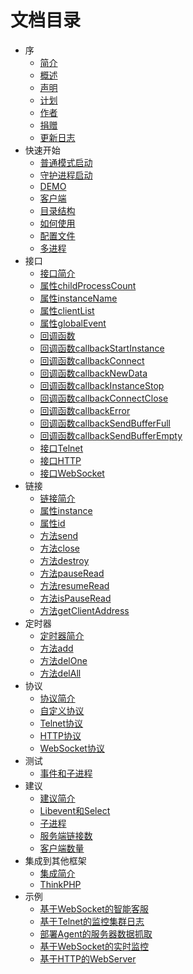 # 文档目录

- 序
  - [简介](1-summary/1-introduction.md)
  - [概述](1-summary/2-summary.md)
  - [声明](1-summary/3-statement.md)
  - [计划](1-summary/4-planning.md)
  - [作者](1-summary/5-author.md)
  - [捐赠](1-summary/6-donation.md)
  - [更新日志](1-summary/7-update-log.md)
- 快速开始
  - [普通模式启动](2-quick-start/1-general-start.md)
  - [守护进程启动](2-quick-start/2-daemon-start.md)
  - [DEMO](2-quick-start/3-demo.md)
  - [客户端](2-quick-start/4-client.md)
  - [目录结构](2-quick-start/5-directory-structure.md)
  - [如何使用](2-quick-start/6-how-use.md)
  - [配置文件](2-quick-start/7-config-ini.md)
  - [多进程](2-quick-start/8-multiprocess.md)
- 接口
  - [接口简介](3-api/1-summary.md)
  - [属性childProcessCount](3-api/2-common-property-child-process-count.md)
  - [属性instanceName](3-api/3-common-property-instance-name.md)
  - [属性clientList](3-api/4-common-property-client-list.md)
  - [属性globalEvent](3-api/5-common-property-global-event.md)
  - [回调函数](3-api/6-callback.md)
  - [回调函数callbackStartInstance](3-api/7-callback-start-instance.md)
  - [回调函数callbackConnect](3-api/8-callback-connect.md)
  - [回调函数callbackNewData](3-api/9-callback-new-data.md)
  - [回调函数callbackInstanceStop](3-api/10-callback-instance-stop.md)
  - [回调函数callbackConnectClose](3-api/11-callback-connect-close.md)
  - [回调函数callbackError](3-api/12-callback-error.md)
  - [回调函数callbackSendBufferFull](3-api/13-callback-send-buffer-full.md)
  - [回调函数callbackSendBufferEmpty](3-api/14-callback-send-buffer-empty.md)
  - [接口Telnet](3-api/101-telnet.md)
  - [接口HTTP](3-api/102-http.md)
  - [接口WebSocket](3-api/103-websocket.md)
- 链接
  - [链接简介](4-connect/1-summary.md)
  - [属性instance](4-connect/2-property-instance.md)
  - [属性id](4-connect/3-property-id.md)
  - [方法send](4-connect/4-method-send.md)
  - [方法close](4-connect/5-method-close.md)
  - [方法destroy](4-connect/6-method-destroy.md)
  - [方法pauseRead](4-connect/7-method-pause-read.md)
  - [方法resumeRead](4-connect/8-method-resume-read.md)
  - [方法isPauseRead](4-connect/9-method-is-pause-read.md)
  - [方法getClientAddress](4-connect/10-method-get-client-address.md)
- 定时器
  - [定时器简介](5-timer/1-summary.md)
  - [方法add](5-timer/2-method-add.md)
  - [方法delOne](5-timer/3-method-del-one.md)
  - [方法delAll](5-timer/4-method-del-all.md)
- 协议
  - [协议简介](7-protocol/1-summary.md)
  - [自定义协议](7-protocol/2-custom.md)
  - [Telnet协议](7-protocol/3-telnet.md)
  - [HTTP协议](7-protocol/4-http.md)
  - [WebSocket协议](7-protocol/5-websocket.md)
- 测试
  - [事件和子进程](8-test/1-event-and-child-proccess.md)
- 建议
  - [建议简介](9-suggest/1-summary.md)
  - [Libevent和Select](9-suggest/2-libevent-select.md)
  - [子进程](9-suggest/3-child-proccess.md)
  - [服务端链接数](9-suggest/4-connect-num.md)
  - [客户端数量](9-suggest/5-client-num.md)
- 集成到其他框架
  - [集成简介](10-framework/1-summary.md)
  - [ThinkPHP](10-framework/2-thinkphp.md)
- 示例
  - [基于WebSocket的智能客服](../../Example/Chat_Robot/README.md)
  - [基于Telnet的监控集群日志](../../Example/Monitor_Log/README.md)
  - [部署Agent的服务器数据抓取](../../Example/Monitor_Server_Status/README.md)
  - [基于WebSocket的实时监控](../../Example/Real_Time_Monitor_Ssh/README.md)
  - [基于HTTP的WebServer](../../Example/Web_Server/README.md)